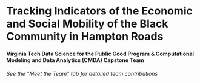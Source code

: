 # **Tracking Indicators of the Economic and Social Mobility of the Black Community in Hampton Roads**

#### Virginia Tech Data Science for the Public Good Program & Computational Modeling and Data Analytics (CMDA) Capstone Team

###### See the "Meet the Team" tab for detailed team contributions